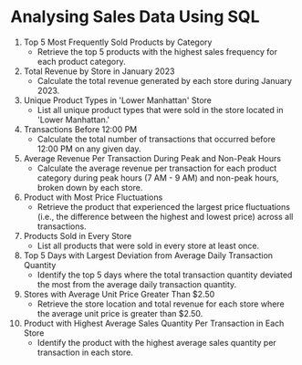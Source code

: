 # Analysing Sales Data Using SQL

1.	Top 5 Most Frequently Sold Products by Category
    - Retrieve the top 5 products with the highest sales frequency for each product category.
2.	Total Revenue by Store in January 2023
    - Calculate the total revenue generated by each store during January 2023.
3.	Unique Product Types in 'Lower Manhattan' Store
    - List all unique product types that were sold in the store located in 'Lower Manhattan.'
4.	Transactions Before 12:00 PM
    - Calculate the total number of transactions that occurred before 12:00 PM on any given day.
5.	Average Revenue Per Transaction During Peak and Non-Peak Hours
    - Calculate the average revenue per transaction for each product category during peak hours (7 AM - 9 AM) and non-peak hours, broken down by each store.
6.	Product with Most Price Fluctuations
    - Retrieve the product that experienced the largest price fluctuations (i.e., the difference between the highest and lowest price) across all transactions.
7.	Products Sold in Every Store
    - List all products that were sold in every store at least once.
8.	Top 5 Days with Largest Deviation from Average Daily Transaction Quantity
    - Identify the top 5 days where the total transaction quantity deviated the most from the average daily transaction quantity.
9.	Stores with Average Unit Price Greater Than $2.50
    - Retrieve the store location and total revenue for each store where the average unit price is greater than $2.50.
10.	Product with Highest Average Sales Quantity Per Transaction in Each Store
    - Identify the product with the highest average sales quantity per transaction in each store.
